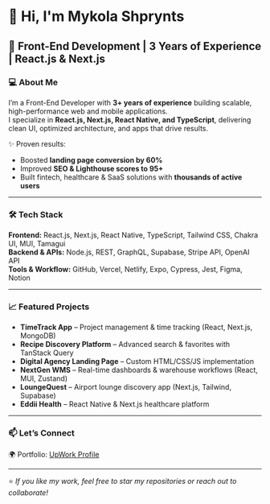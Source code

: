 # 👋 Hi, I'm Mykola Shprynts  

## 🚀 Front-End Development | 3 Years of Experience | React.js & Next.js  

### 💻 About Me  
I’m a Front-End Developer with **3+ years of experience** building scalable, high-performance web and mobile applications.  
I specialize in **React.js, Next.js, React Native, and TypeScript**, delivering clean UI, optimized architecture, and apps that drive results.  

✨ Proven results:  
- Boosted **landing page conversion by 60%**  
- Improved **SEO & Lighthouse scores to 95+**  
- Built fintech, healthcare & SaaS solutions with **thousands of active users**  

---

### 🛠 Tech Stack  
**Frontend:** React.js, Next.js, React Native, TypeScript, Tailwind CSS, Chakra UI, MUI, Tamagui  
**Backend & APIs:** Node.js, REST, GraphQL, Supabase, Stripe API, OpenAI API  
**Tools & Workflow:** GitHub, Vercel, Netlify, Expo, Cypress, Jest, Figma, Notion  

---

### 📈 Featured Projects  
- **TimeTrack App** – Project management & time tracking (React, Next.js, MongoDB)  
- **Recipe Discovery Platform** – Advanced search & favorites with TanStack Query  
- **Digital Agency Landing Page** – Custom HTML/CSS/JS implementation  
- **NextGen WMS** – Real-time dashboards & warehouse workflows (React, MUI, Zustand)  
- **LoungeQuest** – Airport lounge discovery app (Next.js, Tailwind, Supabase)  
- **Eddii Health** – React Native & Next.js healthcare platform  

---

### 📫 Let’s Connect  
🌍 Portfolio: [UpWork Profile](https://www.upwork.com/freelancers/nicholas853)    

---

⭐️ *If you like my work, feel free to star my repositories or reach out to collaborate!*  
